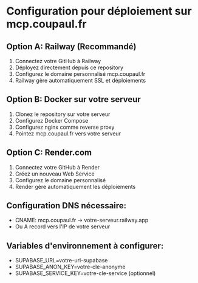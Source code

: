 # Configuration pour déploiement sur mcp.coupaul.fr

## Option A: Railway (Recommandé)
1. Connectez votre GitHub à Railway
2. Déployez directement depuis ce repository
3. Configurez le domaine personnalisé mcp.coupaul.fr
4. Railway gère automatiquement SSL et déploiements

## Option B: Docker sur votre serveur
1. Clonez le repository sur votre serveur
2. Configurez Docker Compose
3. Configurez nginx comme reverse proxy
4. Pointez mcp.coupaul.fr vers votre serveur

## Option C: Render.com
1. Connectez votre GitHub à Render
2. Créez un nouveau Web Service
3. Configurez le domaine personnalisé
4. Render gère automatiquement les déploiements

## Configuration DNS nécessaire:
- CNAME: mcp.coupaul.fr → votre-serveur.railway.app
- Ou A record vers l'IP de votre serveur

## Variables d'environnement à configurer:
- SUPABASE_URL=votre-url-supabase
- SUPABASE_ANON_KEY=votre-cle-anonyme
- SUPABASE_SERVICE_KEY=votre-cle-service (optionnel)
